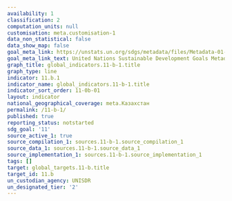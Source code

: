 ```yaml
---
availability: 1
classification: 2
computation_units: null
customisation: meta.customisation-1
data_non_statistical: false
data_show_map: false
goal_meta_link: https://unstats.un.org/sdgs/metadata/files/Metadata-01-05-03.pdf
goal_meta_link_text: United Nations Sustainable Development Goals Metadata (pdf 2066kB)
graph_title: global_indicators.11-b-1.title
graph_type: line
indicator: 11.b.1
indicator_name: global_indicators.11-b-1.title
indicator_sort_order: 11-0b-01
layout: indicator
national_geographical_coverage: meta.Казахстан
permalink: /11-b-1/
published: true
reporting_status: notstarted
sdg_goal: '11'
source_active_1: true
source_compilation_1: sources.11-b-1.source_compilation_1
source_data_1: sources.11-b-1.source_data_1
source_implementation_1: sources.11-b-1.source_implementation_1
tags: []
target: global_targets.11-b.title
target_id: 11.b
un_custodian_agency: UNISDR
un_designated_tier: '2'
---
```

